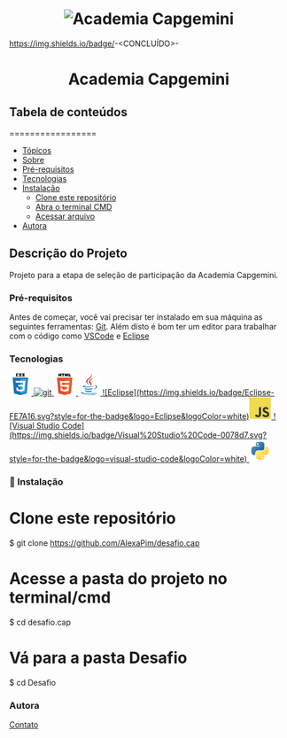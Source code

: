 <h1 align="center">
  <img alt="Academia Capgemini" title="#AcademiaCapgemini" src=".assets/academiaCapgemini.JPG" />
</h1>

https://img.shields.io/badge/<STATUS>-<CONCLUÍDO>-<green>

<h1 align="center">Academia Capgemini</h1>

## Tabela de conteúdos
=================
<!--ts-->
   * [Tópicos](##Tabeladeconteúdos)
   * [Sobre](##DescriçãodoProjeto)
   * [Pré-requisitos](###Pré-requisitos)
   * [Tecnologias](###Tecnologias)
   * [Instalação](###🎲Instalação)
      * [Clone este repositório](#Cloneesterepositório)
      * [Abra o terminal CMD](#Acesseapastadoprojetonoterminal/cmd)
      * [Acessar arquivo](#VáparaapastaDesafio)
   * [Autora](###Autora)
<!--te-->

## Descrição do Projeto
<p>Projeto para a etapa de seleção de participação da Academia Capgemini. </p>

### Pré-requisitos

Antes de começar, você vai precisar ter instalado em sua máquina as seguintes ferramentas:
[Git](https://git-scm.com). 
Além disto é bom ter um editor para trabalhar com o código como [VSCode](https://code.visualstudio.com/) e [Eclipse](https://img.shields.io/badge/Eclipse-FE7A16.svg?style=for-the-badge&logo=Eclipse&logoColor=white)

### Tecnologias

<p align="left"> <a href="https://www.w3schools.com/css/" target="_blank" rel="noreferrer"> <img src="https://raw.githubusercontent.com/devicons/devicon/master/icons/css3/css3-original-wordmark.svg" alt="css3" width="40" height="40"/> </a> <a href="https://git-scm.com/" target="_blank" rel="noreferrer"> <img src="https://www.vectorlogo.zone/logos/git-scm/git-scm-icon.svg" alt="git" width="40" height="40"/> </a> <a href="https://www.w3.org/html/" target="_blank" rel="noreferrer"> <img src="https://raw.githubusercontent.com/devicons/devicon/master/icons/html5/html5-original-wordmark.svg" alt="html5" width="40" height="40"/> </a> <a href="https://www.java.com" target="_blank" rel="noreferrer"> <img src="https://raw.githubusercontent.com/devicons/devicon/master/icons/java/java-original.svg" alt="java" width="40" height="40"/> </a> <a href="https://developer.mozilla.org/en-US/docs/Web/JavaScript" target="_blank" rel="noreferrer"> ![Eclipse](https://img.shields.io/badge/Eclipse-FE7A16.svg?style=for-the-badge&logo=Eclipse&logoColor=white)<img src="https://raw.githubusercontent.com/devicons/devicon/master/icons/javascript/javascript-original.svg" alt="javascript" width="40" height="40"/> </a> <a href="https://www.python.org" target="_blank" rel="noreferrer">
![Visual Studio Code](https://img.shields.io/badge/Visual%20Studio%20Code-0078d7.svg?style=for-the-badge&logo=visual-studio-code&logoColor=white)
<img src="https://raw.githubusercontent.com/devicons/devicon/master/icons/python/python-original.svg" alt="python" width="40" height="40"/> </a> </p>

### 🎲 Instalação


# Clone este repositório
$ git clone <https://github.com/AlexaPim/desafio.cap>

# Acesse a pasta do projeto no terminal/cmd
$ cd desafio.cap

# Vá para a pasta Desafio
$ cd Desafio


### Autora
<a href="https://www.linkedin.com/in/alexssandra-pimentel/" target="_blank" rel="noreferrer">Contato</a>

